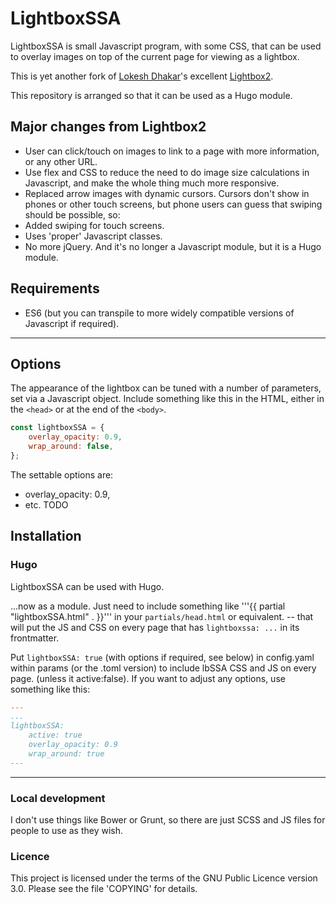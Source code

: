 # LightboxSSA


LightboxSSA is small Javascript program, with some CSS, that can be used to overlay images on top of the current page for viewing as a lightbox.

This is yet another fork of 
[Lokesh Dhakar](http://www.lokeshdhakar.com)'s excellent [Lightbox2](https://github.com/lokesh/lightbox2).

This repository is arranged so that it can be used as a Hugo module.

## Major changes from Lightbox2

* User can click/touch on images to link to a page with more information, or any other URL.
* Use flex and CSS to reduce the need to do image size calculations in Javascript,
  and make the whole thing much more responsive.
* Replaced arrow images with dynamic cursors.  Cursors don't show in phones or other
  touch screens, but phone users can guess that swiping should be possible, so:
* Added swiping for touch screens.
* Uses 'proper' Javascript classes.
* No more jQuery.  And it's no longer a Javascript module, but it is a Hugo module.

## Requirements

* ES6 (but you can transpile to more widely compatible versions of Javascript if required).

---

## Options

The appearance of the lightbox can be tuned with a number of parameters, set via a Javascript object.  Include something
like this in the HTML, either in the `<head>` or at the end of the `<body>`.

```javascript
const lightboxSSA = {
    overlay_opacity: 0.9,
	wrap_around: false,
};
```

The settable options are:

* overlay_opacity: 0.9,
* etc. TODO

## Installation



### Hugo

LightboxSSA can be used with Hugo.  

...now as a module.
Just need to include something like
'''{{ partial "lightboxSSA.html" . }}'''
in your `partials/head.html` or equivalent.
-- that will put the JS and CSS on every page
that has `lightboxssa: ...` in its frontmatter.

Put
```lightboxSSA: true```
(with options if required, see below)
in config.yaml within params (or the .toml version)
to include lbSSA CSS and JS on every page. 
(unless it active:false).
If you want to adjust any options, use something like this:

```yaml
---
...
lightboxSSA: 
    active: true
    overlay_opacity: 0.9
    wrap_around: true
---
```

---

### Local development

I don't use things like Bower or Grunt, so there are just SCSS and JS files for people to use as they wish.

### Licence

This project is licensed under the terms of the GNU Public Licence version 3.0.  Please see
the file 'COPYING' for details.

